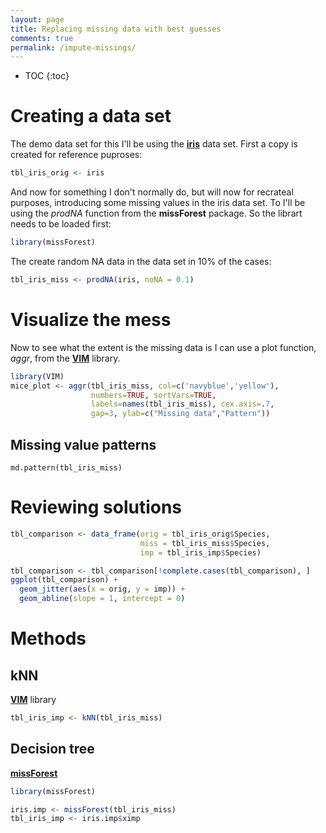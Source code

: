 ```yaml
---
layout: page
title: Replacing missing data with best guesses
comments: true
permalink: /impute-missings/
---
```


* TOC
{:toc}

# Creating a data set

The demo data set for this I'll be using the **[iris](https://en.wikipedia.org/wiki/Iris_flower_data_set)** data set. First a copy is created for reference puproses:
```r
tbl_iris_orig <- iris
```
And now for something I don't normally do, but will now for recrateal purposes, introducing some missing values in the iris data set. To I'll be using the _prodNA_ function from the **missForest** package. So the librart needs to be loaded first:
```r
library(missForest)
```
The create random NA data in the data set in 10% of the cases:
```r
tbl_iris_miss <- prodNA(iris, noNA = 0.1)
```

# Visualize the mess

Now to see what the extent is the missing data is I can use a plot function, _aggr_, from the **[VIM](https://www.rdocumentation.org/packages/VIM/versions/4.7.0/topics/VIM-package)** library.
```r
library(VIM)
mice_plot <- aggr(tbl_iris_miss, col=c('navyblue','yellow'),
                  numbers=TRUE, sortVars=TRUE,
                  labels=names(tbl_iris_miss), cex.axis=.7,
                  gap=3, ylab=c("Missing data","Pattern"))
```
## Missing value patterns
```
md.pattern(tbl_iris_miss)
```

# Reviewing solutions

```r
tbl_comparison <- data_frame(orig = tbl_iris_orig$Species,
                             miss = tbl_iris_miss$Species,
                             imp = tbl_iris_imp$Species)
```

```r
tbl_comparison <- tbl_comparison[!complete.cases(tbl_comparison), ]
ggplot(tbl_comparison) +
  geom_jitter(aes(x = orig, y = imp)) +
  geom_abline(slope = 1, intercept = 0)
```

# Methods

## kNN

**[VIM](https://www.rdocumentation.org/packages/VIM/versions/4.7.0/topics/VIM-package)** library
```r
tbl_iris_imp <- kNN(tbl_iris_miss)
```

## Decision tree

**[missForest](https://www.rdocumentation.org/packages/missForest/versions/1.4)**
```r
library(missForest)
```

```r
iris.imp <- missForest(tbl_iris_miss)
tbl_iris_imp <- iris.imp$ximp
```
